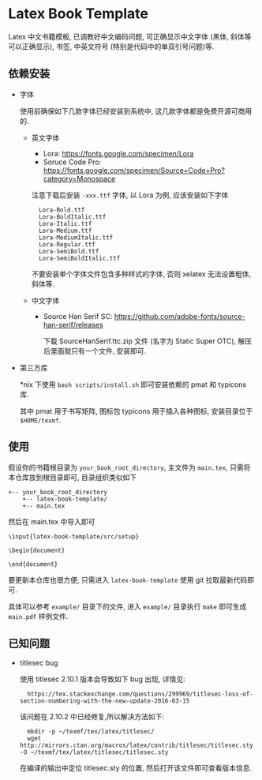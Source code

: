 # Latex Book Template

Latex 中文书籍模板, 已调教好中文编码问题, 可正确显示中文字体 (黑体, 斜体等可以正确显示), 书签, 中英文符号
(特别是代码中的单双引号问题)等.

## 依赖安装

- 字体

    使用前确保如下几款字体已经安装到系统中, 这几款字体都是免费开源可商用的.

    - 英文字体

        - Lora: https://fonts.google.com/specimen/Lora
        - Soruce Code Pro: https://fonts.google.com/specimen/Source+Code+Pro?category=Monospace

        注意下载后安装 `-xxx.ttf` 字体, 以 Lora 为例, 应该安装如下字体

            Lora-Bold.ttf
            Lora-BoldItalic.ttf
            Lora-Italic.ttf
            Lora-Medium.ttf
            Lora-MediumItalic.ttf
            Lora-Regular.ttf
            Lora-SemiBold.ttf
            Lora-SemiBoldItalic.ttf

        不要安装单个字体文件包含多种样式的字体, 否则 xelatex 无法设置粗体, 斜体等.

    - 中文字体

        - Source Han Serif SC: https://github.com/adobe-fonts/source-han-serif/releases

            下载 SourceHanSerif.ttc.zip 文件 (名字为 Static Super OTC), 解压后里面就只有一个文件,
            安装即可.

- 第三方库

    *nix 下使用 `bash scripts/install.sh` 即可安装依赖的 pmat 和 typicons 库.

    其中 pmat 用于书写矩阵, 图标包 typicons 用于插入各种图标, 安装目录位于 `$HOME/texmf`.

## 使用

假设你的书籍根目录为 `your_book_root_directory`, 主文件为 `main.tex`,
只需将本仓库放到根目录即可, 目录组织类似如下

    +-- your_book_root_directory
        +-- latex-book-template/
        +-- main.tex

然后在 main.tex 中导入即可

    \input{latex-book-template/src/setup}

    \begin{document}

    \end{document}

要更新本仓库也很方便, 只需进入 `latex-book-template` 使用 git 拉取最新代码即可.

具体可以参考 `example/` 目录下的文件, 进入 `example/` 目录执行 `make` 即可生成 `main.pdf` 样例文件.

## 已知问题

- titlesec bug

    使用 titlesec 2.10.1 版本会导致如下 bug 出现, 详情见:

        https://tex.stackexchange.com/questions/299969/titlesec-loss-of-section-numbering-with-the-new-update-2016-03-15

    该问题在 2.10.2 中已经修复,所以解决方法如下:

        mkdir -p ~/texmf/tex/latex/titlesec/
        wget http://mirrors.ctan.org/macros/latex/contrib/titlesec/titlesec.sty -O ~/texmf/tex/latex/titlesec/titlesec.sty

    在编译的输出中定位 titlesec.sty 的位置, 然后打开该文件即可查看版本信息.
